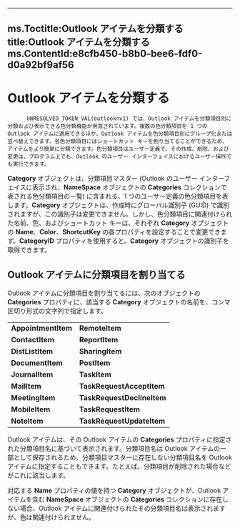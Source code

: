 

---
ms.Toctitle:Outlook アイテムを分類する
title:Outlook アイテムを分類する
ms.ContentId:e8cfb450-b8b0-bee6-fdf0-d0a92bf9af56
---
# Outlook アイテムを分類する





          UNRESOLVED_TOKEN_VAL(outlooknv1) では、Outlook アイテムを分類項目別に分類および表示できる色分類機能が用意されています。複数の色分類項目を 1 つの Outlook アイテムに適用できるほか、Outlook アイテムを色分類項目別にグループ化または並べ替えできます。各色分類項目にはショートカット キーを割り当てることができるため、アイテムをより簡単に分類できます。色分類項目はユーザー定義で、その作成、削除、および変更は、プログラム上でも、Outlook のユーザー インターフェイスにおけるユーザー操作でも実行できます。



**Category** オブジェクトは、分類項目マスター (Outlook のユーザー インターフェイスに表示され、**NameSpace** オブジェクトの **Categories** コレクションで表される色分類項目の一覧) に含まれる、1 つのユーザー定義の色分類項目を表します。**Category** オブジェクトは、作成時にグローバル識別子 (GUID) で識別されますが、この識別子は変更できません。しかし、色分類項目に関連付けられた名前、色、およびショートカット キーは、それぞれ **Category** オブジェクトの **Name**、**Color**、**ShortcutKey** の各プロパティを設定することで変更できます。**CategoryID** プロパティを使用すると、**Category** オブジェクトの識別子を取得できます。

## Outlook アイテムに分類項目を割り当てる
Outlook アイテムに分類項目を割り当てるには、次のオブジェクトの **Categories** プロパティに、該当する **Category** オブジェクトの名前を、コンマ区切り形式の文字列で指定します。

|||
|---|---|
|**AppointmentItem**|**RemoteItem**|
|**ContactItem**|**ReportItem**|
|**DistListItem**|**SharingItem**|
|**DocumentItem**|**PostItem**|
|**JournalItem**|**TaskItem**|
|**MailItem**|**TaskRequestAcceptItem**|
|**MeetingItem**|**TaskRequestDeclineItem**|
|**MobileItem**|**TaskRequestItem**|
|**NoteItem**|**TaskRequestUpdateItem**|



Outlook アイテムは、その Outlook アイテムの **Categories** プロパティに指定された分類項目名に基づいて表示されます。分類項目名は Outlook アイテムの一部として保存されるため、分類項目マスターに存在しない分類項目名を Outlook アイテムに指定することもできます。たとえば、分類項目が削除された場合などがこれに該当します。



対応する **Name** プロパティの値を持つ **Category** オブジェクトが、Outlook アイテムを含む **NameSpace** オブジェクトの **Categories** コレクションに存在しない場合、Outlook アイテムに関連付けられたその分類項目名は表示されますが、色は関連付けられません。




